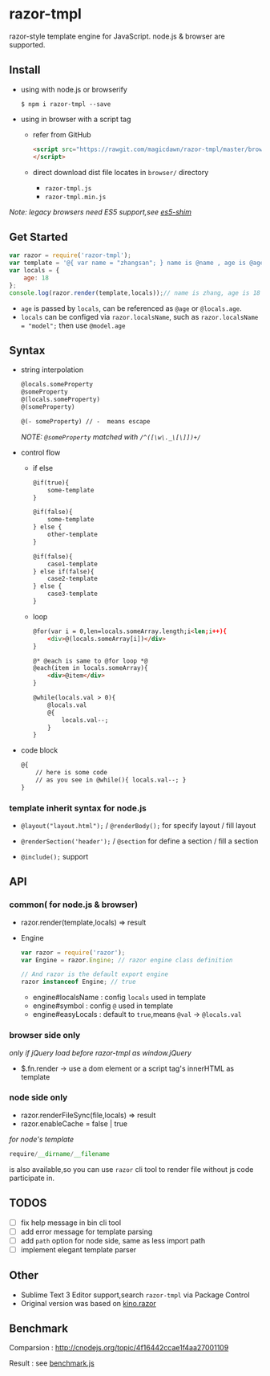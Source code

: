 # razor-tmpl
razor-style template engine for JavaScript. node.js & browser are supported.

## Install
- using with node.js or browserify

    ```
    $ npm i razor-tmpl --save
    ```
	
- using in browser with a script tag
	
	- refer from GitHub

		```html
		<script src="https://rawgit.com/magicdawn/razor-tmpl/master/browser/razor-tmpl.js">
		</script>
		```
        
	- direct download
		dist file locates in `browser/` directory
		- `razor-tmpl.js`
		- `razor-tmpl.min.js`
    
*Note: legacy browsers need ES5 support,see [es5-shim](https://github.com/es-shims/es5-shim)*

## Get Started
```js
var razor = require('razor-tmpl');
var template = '@{ var name = "zhangsan"; } name is @name , age is @age .';
var locals = {
    age: 18
};
console.log(razor.render(template,locals));// name is zhang, age is 18
```

- `age` is passed by `locals`, can be referenced as `@age` or `@locals.age`.
- `locals` can be configed via `razor.localsName`, such as `razor.localsName = "model";` then use `@model.age`


## Syntax

- string interpolation
	```html
    @locals.someProperty
    @someProperty
    @(locals.someProperty)
    @(someProperty)
    
    @(- someProperty) // -  means escape
    ```
	
    *NOTE: `@someProperty` matched with `/^([\w\._\[\]])+/`*

- control flow
	- if else
		```html
        @if(true){
        	some-template
        }
        
        @if(false){
        	some-template
        } else {
        	other-template
        }
        
        @if(false){
        	case1-template
        } else if(false){
        	case2-template
        } else {
        	case3-template
        }
        ```
	- loop
		```html
        @for(var i = 0,len=locals.someArray.length;i<len;i++){
        	<div>@(locals.someArray[i])</div>
        }
        
        @* @each is same to @for loop *@
        @each(item in locals.someArray){
        	<div>@item</div>
        }
        
        @while(locals.val > 0){
        	@locals.val
            @{
            	locals.val--;
            }
        }
        ```
- code block
	```html
    @{ 
    	// here is some code
        // as you see in @while(){ locals.val--; }
	}
    ```

### template inherit syntax for node.js

- `@layout("layout.html");` / `@renderBody();`
    for specify layout / fill layout

- `@renderSection('header');` / `@section`
    for define a section / fill a section

- `@include();` support

## API
### common( for node.js & browser)

- razor.render(template,locals) => result
- Engine
	```js
    var razor = require('razor');
    var Engine = razor.Engine; // razor engine class definition
    
    // And razor is the default export engine
    razor instanceof Engine; // true
    ```
    
    - engine#localsName : config `locals` used in template
    - engine#symbol : config `@` used in template
    - engine#easyLocals : default to `true`,means `@val` -> `@locals.val`

### browser side only
*only if jQuery load before razor-tmpl as window.jQuery*
- $.fn.render -> use a dom element or a script tag's innerHTML as template

### node side only
- razor.renderFileSync(file,locals) => result
- razor.enableCache = false | true

*for node's template*
```js
require/__dirname/__filename
```
is also available,so you can use `razor` cli tool to render file without js code participate in.

## TODOS

- [ ] fix help message in bin cli tool
- [ ] add error message for template parsing
- [ ] add `path` option for node side, same as less import path
- [ ] implement elegant template parser

## Other

- Sublime Text 3 Editor support,search `razor-tmpl` via Package Control
- Original version was based on [kino.razor](https://github.com/kinogam/kino.razor)

## Benchmark
Comparsion : http://cnodejs.org/topic/4f16442ccae1f4aa27001109

Result : see [benchmark.js](https://github.com/magicdawn/razor-tmpl/blob/master/benchmark.js)
